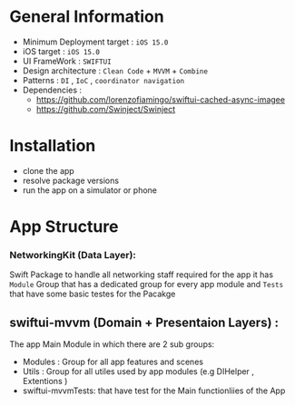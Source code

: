 # General Information
 
 - Minimum  Deployment target : `iOS 15.0` 
 - iOS   target : `iOS 15.0` 
 - UI FrameWork :  `SWIFTUI`
 - Design architecture : `Clean Code` + `MVVM` + `Combine`
 - Patterns  : `DI` , `IoC` , `coordinator navigation`
 - Dependencies : 
	 - https://github.com/lorenzofiamingo/swiftui-cached-async-imagee
	 - https://github.com/Swinject/Swinject

# Installation

 - clone the app 
 - resolve package versions
 - run the app on a simulator or phone

# App Structure
 
### NetworkingKit (Data Layer):

Swift Package to handle all networking staff required for the app it has `Module` Group that has a dedicated group for every app module and `Tests` that have some basic testes for the Pacakge 

## swiftui-mvvm (Domain + Presentaion Layers) :

The app Main Module in which there are 2 sub groups: 
 -  Modules : Group for all app features and scenes
 -  Utils : Group for all utiles used by app modules (e.g DIHelper , Extentions )
 -  swiftui-mvvmTests:  that have test for the Main functionliies of the App



